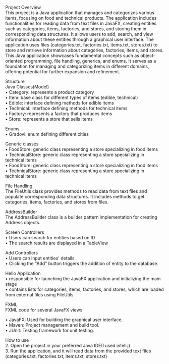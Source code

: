 Project Overview  
This project is a Java application that manages and categorizes various items, focusing on food and technical products. The application includes functionalities for 
reading data from text files in JavaFX, creating entities such as categories, items, factories, and stores, and storing them in corresponding data structures. 
It allows users to add, search, and view information about these entities through a graphical user interface.
The application uses files (categories.txt, factories.txt, items.txt, stores.txt) to store and retrieve information about categories, factories, items, and stores.
This Java application showcases fundamental concepts such as object-oriented programming,
file handling, generics, and enums. It serves as a foundation for managing and categorizing items in different domains, offering potential for further expansion and refinement.
  
Structure  
Java Classes(Model)  
•	Category: represents a product category  
•	Item: base class for different types of items (edible, technical)  
•	Edible: interface defining methods for edible items  
•	Technical: interface defining methods for technical items  
•	Factory: represents a factory that produces items  
•	Store: represents a store that sells items  
  
Enums  
•	Gradovi: enum defining different cities  
  
Generic classes  
•	FoodStore: generic class representing a store specializing in food items  
•	TechnicalStore: generic class representing a store specializing in technical items  
•	FoodStore: generic class representing a store specializing in food items  
•	TechnicalStore: generic class representing a store specializing in technical items  
  
File Handling  
The FileUtils class provides methods to read data from text files and populate corresponding data structures. It includes methods to get categories, items, factories, and stores from files.  
  
AddressBuilder  
The AddressBuilder class is a builder pattern implementation for creating Address objects.  
  
Screen Controllers  
•	Users can search for entities based on ID  
•	The search results are displayed in a TableView  
  
Add Controllers  
•	Users can input entities' details  
•	Clicking the "Add" button triggers the addition of entity to the database.  
  
Hello Application  
•	responsible for launching the JavaFX application and initializing the main stage  
• contains lists for categories, items, factories, and stores, which are loaded from external files using FileUtils  
  
FXML  
FXML code for several JavaFX views  
  
•	JavaFX: Used for building the graphical user interface.  
•	Maven: Project management and build tool.  
•	JUnit: Testing framework for unit testing.  
  
How to use  
2.	Open the project in your preferred Java IDE(I used intellij)  
3.	Run the application, and it will read data from the provided text files (categories.txt, factories.txt, items.txt, stores.txt)   

